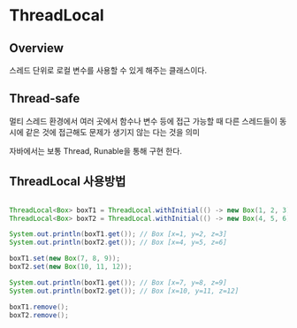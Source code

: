 # ThreadLocal

## Overview
스레드 단위로 로컬 변수를 사용할 수 있게 해주는 클래스이다.


## Thread-safe
멀티 스레드 환경에서 여러 곳에서 함수나 변수 등에 접근 가능할 때 다른 스레드들이 동시에 같은 것에 접근해도 문제가 생기지 않는 다는 것을 의미

자바에서는 보통 Thread, Runable을 통해 구현 한다.


## ThreadLocal 사용방법
```Java

ThreadLocal<Box> boxT1 = ThreadLocal.withInitial(() -> new Box(1, 2, 3));
ThreadLocal<Box> boxT2 = ThreadLocal.withInitial(() -> new Box(4, 5, 6));

System.out.println(boxT1.get()); // Box [x=1, y=2, z=3]
System.out.println(boxT2.get()); // Box [x=4, y=5, z=6]

boxT1.set(new Box(7, 8, 9));
boxT2.set(new Box(10, 11, 12));

System.out.println(boxT1.get()); // Box [x=7, y=8, z=9]
System.out.println(boxT2.get()); // Box [x=10, y=11, z=12]

boxT1.remove();
boxT2.remove();
```